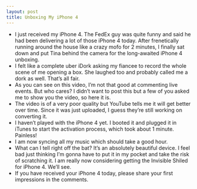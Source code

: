 ```yaml
---
layout: post
title: Unboxing My iPhone 4
---
```

* I just received my iPhone 4. The FedEx guy was quite funny and said he had been delivering a lot of those iPhone 4 today. After frenetically running around the house like a crazy mofo for 2 minutes, I finally sat down and put Tina behind the camera for the long-awaited iPhone 4 unboxing.
* I felt like a complete uber iDork asking my fiancee to record the whole scene of me opening a box. She laughed too and probably called me a dork as well. That’s all fair.
* As you can see on this video, I’m not that good at commenting live events. But who cares? I didn’t want to post this but a few of you asked me to show you the video, so here it is.
* The video is of a very poor quality but YouTube tells me it will get better over time. Since it was just uploaded, I guess they’re still working on converting it.
* I haven’t played with the iPhone 4 yet. I booted it and plugged it in iTunes to start the activation process, which took about 1 minute. Painless!
* I am now syncing all my music which should take a good hour.
* What can I tell right off the bat? It’s an absolutely beautiful device. I feel bad just thinking I’m gonna have to put it in my pocket and take the risk of scratching it. I am really now considering getting the Invisible Shiled for iPhone 4. We’ll see.
* If you have received your iPhone 4 today, please share your first impressions in the comments.


